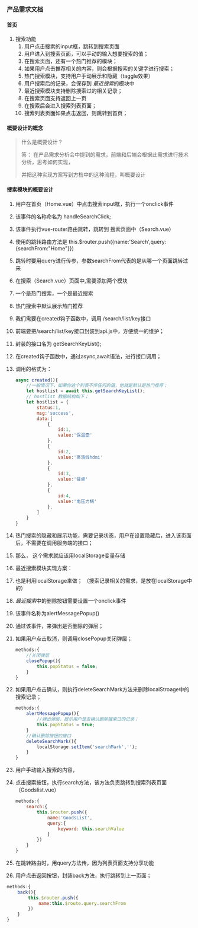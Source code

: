 ### 产品需求文档

#### 首页

1. 搜索功能
   1. 用户点击搜索的input框，跳转到搜索页面
   2. 用户进入到搜索页面，可以手动的输入想要搜索的值；
   3. 在搜索页面，还有一个热门推荐的模块；
   4. 如果用户点击推荐相关的内容，则会根据搜索的关键字进行搜索；
   5. 热门搜索模块，支持用户手动展示和隐藏（taggle效果）
   6. 用户搜索后的记录，会保存到 *最近搜索*的模块中
   7. 最近搜索模块支持删除搜索过的相关记录；
   8. 在搜索页面支持返回上一页
   9. 在搜索后会进入搜索列表页面；
   10. 搜索列表页面如果点击返回，则跳转到首页；

#### 概要设计的概念

> 什么是概要设计？ 
>
> 答： 在产品需求分析会中提到的需求，前端和后端会根据此需求进行技术分析，思考如何实现，
>
> 并把这种实现方案写到方档中的这种流程，叫概要设计

#### 搜索模块的概要设计

1. 用户在首页（Home.vue）中点击搜索input框，执行一个onclick事件

2. 该事件的名称命名为 handleSearchClick;

3. 该事件执行vue-router路由跳转，跳转到 搜索页面中（Search.vue）

4. 使用的跳转路由方法是 this.$router.push({name:'Search',query:{searchFrom:"Home"}})

5. 跳转时要用query进行传参，参数searchFrom代表的是从哪一个页面跳转过来

6. 在搜索（Search.vue）页面中,需要添加两个模块

7. 一个是热门搜索，一个是最近搜索

8. 热门搜索中默认展示热门推荐 

9. 我们需要在created钩子函数中，调用 /search/list/key接口 

10. 前端要把/search/list/key接口封装到api.js中，方便统一的维护；

11. 封装的接口名为 getSearchKeyList();

12. 在created钩子函数中，通过async,await语法，进行接口调用；

13. 调用的格式为：

    ```javascript
    async created(){
        //一般情况下，如果你这个列表不传任何的值，他就是默认是热门推荐；
        let hostlist = await this.getSearchKeyList();
        // hostlist 数据结构如下；
        let hostlist = {
            status:1,
            msg:'success',
            data:[
                {
                    id:1,
                    value:'保温壶'
                },
                {
                    id:2,
                    value:'高清线hdmi'
                },
                {
                    id:3,
                    value:'餐桌'
                },
                {
                    id:4,
                    value:'电压力锅'
                },
            ]
        }
    }
    ```

13. 热门搜索的隐藏和展示功能，需要记录状态，用户在设置隐藏后，进入该页面后，不需要在调用服务端的接口；

14. 那么， 这个需求就应该用localStorage变量存储

15. 最近搜索模块实现方案：

16. 也是利用localStorage来做；  （搜索记录相关的需求，是放在localStorage中的）

17. *最近搜索*中的删除按钮需要设置一个onclick事件

18. 该事件名称为alertMessagePopup()

19. 通过该事件，来弹出是否删除的弹层；

20. 如果用户点击取消，则调用closePopup关闭弹层；

    ```javascript
    methods:{
        //关闭弹层
        closePopup(){
            this.popStatus = false;
        }
    }
    ```

    

21. 如果用户点击确认，则执行deleteSearchMark方法来删除localStroage中的搜索记录；

    ```javascript
    methods:{
       	alertMessagePopup(){
            //弹出弹层，提示用户是否确认删除搜索过的记录；
            this.popStatus = true;
        }
        //确认删除按钮的接口
        deleteSearchMark(){
            localStorage.setItem('searchMark','');
        }
    }
    ```

22. 用户手动输入搜索的内容，

23. 点击搜索按钮，执行search方法，该方法负责跳转到搜索列表页面（Goodslist.vue）

    ```javascript
    methods:{
        search:{
            this.$router.push({
                name:'GoodsList',
                query:{
                    keyword: this.searchValue
                }
            })
        }
    }
    ```

24. 在跳转路由时，用query方法传，因为列表页面支持分享功能
25. 用户点击返回按钮，封装back方法，执行跳转到上一页面；

```javascript
methods:{
    back(){
        this.$router.push({
            name:this.$route.query.searchFrom
        })
    }
}
```

